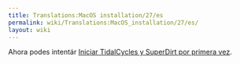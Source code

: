 ```yaml
---
title: Translations:MacOS installation/27/es
permalink: wiki/Translations:MacOS_installation/27/es/
layout: wiki
---
```


Ahora podes intentár [Iniciar TidalCycles y SuperDirt por primera
vez](/wiki/Start_tidalcycles_and_superdirt_for_the_first_time "wikilink").
